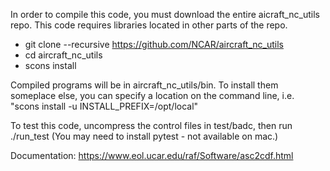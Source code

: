 In order to compile this code, you must download the entire aicraft_nc_utils repo. This code
requires libraries located in other parts of the repo.

 * git clone --recursive https://github.com/NCAR/aircraft_nc_utils
 * cd aircraft_nc_utils
 * scons install

Compiled programs will be in aircraft_nc_utils/bin. To install them someplace else, you can
specify a location on the command line, i.e. "scons install -u INSTALL_PREFIX=/opt/local"

To test this code, uncompress the control files in test/badc, then run ./run_test (You may need to install
pytest - not available on mac.)

Documentation: https://www.eol.ucar.edu/raf/Software/asc2cdf.html
